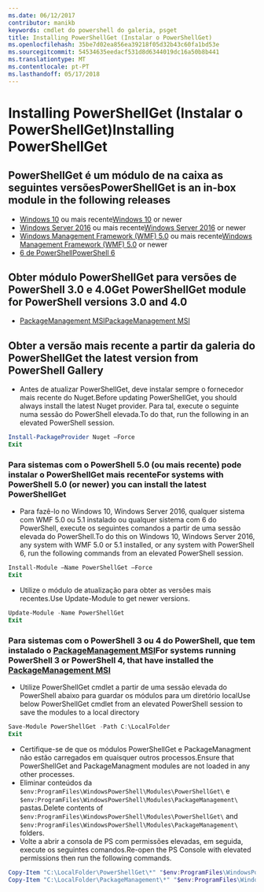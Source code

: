 ```yaml
---
ms.date: 06/12/2017
contributor: manikb
keywords: cmdlet do powershell do galeria, psget
title: Installing PowerShellGet (Instalar o PowerShellGet)
ms.openlocfilehash: 35be7d02ea856ea39218f05d32b43c60fa1bd53e
ms.sourcegitcommit: 54534635eedacf531d8d6344019dc16a50b8b441
ms.translationtype: MT
ms.contentlocale: pt-PT
ms.lasthandoff: 05/17/2018
---
```

# <a name="installing-powershellget"></a><span data-ttu-id="62583-103">Installing PowerShellGet (Instalar o PowerShellGet)</span><span class="sxs-lookup"><span data-stu-id="62583-103">Installing PowerShellGet</span></span>

## <a name="powershellget-is-an-in-box-module-in-the-following-releases"></a><span data-ttu-id="62583-104">PowerShellGet é um módulo de na caixa as seguintes versões</span><span class="sxs-lookup"><span data-stu-id="62583-104">PowerShellGet is an in-box module in the following releases</span></span>

- <span data-ttu-id="62583-105">[Windows 10](https://www.microsoft.com/windows/get-windows-10) ou mais recente</span><span class="sxs-lookup"><span data-stu-id="62583-105">[Windows 10](https://www.microsoft.com/windows/get-windows-10) or newer</span></span>
- <span data-ttu-id="62583-106">[Windows Server 2016](https://technet.microsoft.com/windows-server-docs/get-started/windows-server-2016) ou mais recente</span><span class="sxs-lookup"><span data-stu-id="62583-106">[Windows Server 2016](https://technet.microsoft.com/windows-server-docs/get-started/windows-server-2016) or newer</span></span>
- <span data-ttu-id="62583-107">[Windows Management Framework (WMF) 5.0](https://www.microsoft.com/download/details.aspx?id=50395) ou mais recente</span><span class="sxs-lookup"><span data-stu-id="62583-107">[Windows Management Framework (WMF) 5.0](https://www.microsoft.com/download/details.aspx?id=50395) or newer</span></span>
- [<span data-ttu-id="62583-108">6 de PowerShell</span><span class="sxs-lookup"><span data-stu-id="62583-108">PowerShell 6</span></span>](https://github.com/PowerShell/PowerShell/releases)

## <a name="get-powershellget-module-for-powershell-versions-30-and-40"></a><span data-ttu-id="62583-109">Obter módulo PowerShellGet para versões de PowerShell 3.0 e 4.0</span><span class="sxs-lookup"><span data-stu-id="62583-109">Get PowerShellGet module for PowerShell versions 3.0 and 4.0</span></span>

- [<span data-ttu-id="62583-110">PackageManagement MSI</span><span class="sxs-lookup"><span data-stu-id="62583-110">PackageManagement MSI</span></span>](http://go.microsoft.com/fwlink/?LinkID=746217&clcid=0x409)

## <a name="get-the-latest-version-from-powershell-gallery"></a><span data-ttu-id="62583-111">Obter a versão mais recente a partir da galeria do PowerShell</span><span class="sxs-lookup"><span data-stu-id="62583-111">Get the latest version from PowerShell Gallery</span></span>

- <span data-ttu-id="62583-112">Antes de atualizar PowerShellGet, deve instalar sempre o fornecedor mais recente do Nuget.</span><span class="sxs-lookup"><span data-stu-id="62583-112">Before updating PowerShellGet, you should always install the latest Nuget provider.</span></span> <span data-ttu-id="62583-113">Para tal, execute o seguinte numa sessão do PowerShell elevada.</span><span class="sxs-lookup"><span data-stu-id="62583-113">To do that, run the following in an elevated PowerShell session.</span></span>

```powershell
Install-PackageProvider Nuget –Force
Exit
```

### <a name="for-systems-with-powershell-50-or-newer-you-can-install-the-latest-powershellget"></a><span data-ttu-id="62583-114">Para sistemas com o PowerShell 5.0 (ou mais recente) pode instalar o PowerShellGet mais recente</span><span class="sxs-lookup"><span data-stu-id="62583-114">For systems with PowerShell 5.0 (or newer) you can install the latest PowerShellGet</span></span>

- <span data-ttu-id="62583-115">Para fazê-lo no Windows 10, Windows Server 2016, qualquer sistema com WMF 5.0 ou 5.1 instalado ou qualquer sistema com 6 do PowerShell, execute os seguintes comandos a partir de uma sessão elevada do PowerShell.</span><span class="sxs-lookup"><span data-stu-id="62583-115">To do this on Windows 10, Windows Server 2016, any system with WMF 5.0 or 5.1 installed, or any system with PowerShell 6, run the following commands from an elevated PowerShell session.</span></span>

```powershell
Install-Module –Name PowerShellGet –Force
Exit
```

- <span data-ttu-id="62583-116">Utilize o módulo de atualização para obter as versões mais recentes.</span><span class="sxs-lookup"><span data-stu-id="62583-116">Use Update-Module to get newer versions.</span></span>

```powershell
Update-Module -Name PowerShellGet
Exit
```

### <a name="for-systems-running-powershell-3-or-powershell-4-that-have-installed-the-packagemanagement-msihttpgomicrosoftcomfwlinklinkid746217clcid0x409"></a><span data-ttu-id="62583-117">Para sistemas com o PowerShell 3 ou 4 do PowerShell, que tem instalado o [PackageManagement MSI](http://go.microsoft.com/fwlink/?LinkID=746217&clcid=0x409)</span><span class="sxs-lookup"><span data-stu-id="62583-117">For systems running PowerShell 3 or PowerShell 4, that have installed the [PackageManagement MSI](http://go.microsoft.com/fwlink/?LinkID=746217&clcid=0x409)</span></span>

- <span data-ttu-id="62583-118">Utilize PowerShellGet cmdlet a partir de uma sessão elevada do PowerShell abaixo para guardar os módulos para um diretório local</span><span class="sxs-lookup"><span data-stu-id="62583-118">Use below PowerShellGet cmdlet from an elevated PowerShell session to save the modules to a local directory</span></span>

```powershell
Save-Module PowerShellGet -Path C:\LocalFolder
Exit
```

- <span data-ttu-id="62583-119">Certifique-se de que os módulos PowerShellGet e PackageManagment não estão carregados em quaisquer outros processos.</span><span class="sxs-lookup"><span data-stu-id="62583-119">Ensure that PowerShellGet and PackageManagment modules are not loaded in any other processes.</span></span>
- <span data-ttu-id="62583-120">Eliminar conteúdos da `$env:ProgramFiles\WindowsPowerShell\Modules\PowerShellGet\` e `$env:ProgramFiles\WindowsPowerShell\Modules\PackageManagement\` pastas.</span><span class="sxs-lookup"><span data-stu-id="62583-120">Delete contents of `$env:ProgramFiles\WindowsPowerShell\Modules\PowerShellGet\` and  `$env:ProgramFiles\WindowsPowerShell\Modules\PackageManagement\` folders.</span></span>
- <span data-ttu-id="62583-121">Volte a abrir a consola de PS com permissões elevadas, em seguida, execute os seguintes comandos.</span><span class="sxs-lookup"><span data-stu-id="62583-121">Re-open the PS Console with elevated permissions then run the following commands.</span></span>

```powershell
Copy-Item "C:\LocalFolder\PowerShellGet\*" "$env:ProgramFiles\WindowsPowerShell\Modules\PowerShellGet\" -Recurse -Force
Copy-Item "C:\LocalFolder\PackageManagement\*" "$env:ProgramFiles\WindowsPowerShell\Modules\PackageManagement\" -Recurse -Force
```